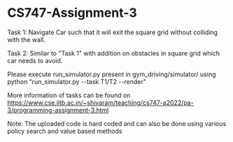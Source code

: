 # CS747-Assignment-3

Task 1: Navigate Car such that it will exit the square grid without colliding with the wall.

Task 2: Similar to "Task 1" with addition on obstacles in square grid which car needs to avoid.

Please execute run_simulator.py present in gym_driving/simulator/ using python "run_simulator.py --task T1/T2 --render" 

More information of tasks can be found on https://www.cse.iitb.ac.in/~shivaram/teaching/cs747-a2022/pa-3/programming-assignment-3.html

Note: The uploaded code is hard coded and can also be done using various policy search and value based methods
